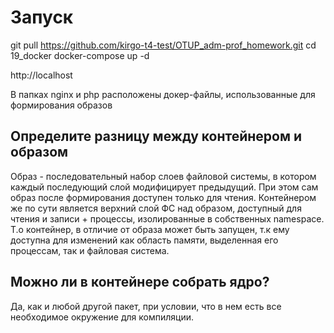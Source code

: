 # Запуск


 git pull https://github.com/kirgo-t4-test/OTUP_adm-prof_homework.git
 cd 19_docker
 docker-compose up -d

http://localhost


В папках nginx и php расположены докер-файлы, использованные для формирования образов

## Определите разницу между контейнером и образом

Образ - последовательный набор слоев файловой системы, в котором каждый последующий слой модифицирует предыдущий. При этом сам образ после формирования доступен только для чтения. Контейнером же по сути является верхний слой ФС над образом, доступный для чтения и записи + процессы, изолированные в собственных namespace. Т.о контейнер, в отличие от образа может быть запущен, т.к ему доступна для изменений как область памяти, выделенная его процессам, так и файловая система.

## Можно ли в контейнере собрать ядро?

Да, как и любой другой пакет, при условии, что в нем есть все необходимое окружение для компиляции.